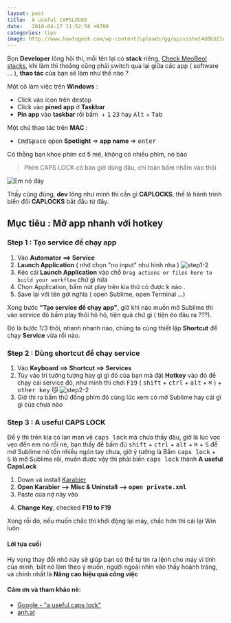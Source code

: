 ```yaml
---
layout: post
title:  A useful CAPSLOCKS
date:   2016-04-27 11:52:58 +0700
categories: tips
image: http://www.howtogeek.com/wp-content/uploads/gg/up/xsshot4d0bb21e1804e.jpg.pagespeed.gp+jp+jw+pj+js+rj+rp+rw+ri+cp+md.ic.0fRzh_qKvO.jpg
---
```

Bọn **Developer** lông hôi thì, mỗi tên lại có **stack** riêng, [Check MeoBeoI stacks](http://stackshare.io/MeoBeoI), khi làm thi thoảng cũng phải switch qua lại giữa các app ( software ... ), **thao tác** của bạn sẽ làm như thế nào ?

Một cô làm việc trên **Windows** :
+ Click vào icon trên destop
+ Click vào **pined app** ở **Taskbar**
+ **Pin app** vào <strong>taskbar </strong>rồi bấm <kbd><i class="fa fa-windows" aria-hidden="true"></i></kbd> + <kbd>1</kbd> <kbd>2</kbd><kbd>3</kbd> hay <kbd>Alt</kbd> + <kbd>Tab</kbd>

Một chú thao tác trên **MAC** :
+ <kbd>Cmd</kbd><kbd>Space</kbd> open **Spotlight** => **app name** => <kbd>enter</kbd>

Có thằng bạn khoe phím cơ 5 mê, không có nhiều phím, nó bảo

> Phím CAPS LOCK có bao giờ dùng đâu, chỉ toàn bấm nhầm vào thôi 

![Em nó đây](https://elitekeyboards.com/proddata/images/th/pdkb400b_full1000_th0x0.jpg)

Thấy cũng đúng, **dev** lông như mình thì cần gì **CAPLOCKS**, thế là hành trình biến đổi **CAPLOCKS** bắt đầu từ đây.

## Mục tiêu : Mở app nhanh với hotkey

### Step 1 : Tạo service để chạy app
1. Vào **Automator ==> Service**
2. **Launch Application** ( nhớ chọn "no input" như hình nha )
![step1-2](http://i.imgur.com/d3G4qgl.png)
3. Kéo cái **Launch Application** vào chỗ `Drag actions or files here to build your workflow` chứ gì nữa
4. Chọn Application, bấm nút play trên kia thử có được k nào .
5. Save lại với tên gợi nghĩa ( open Sublime, open Terminal ...)

Xong bước **"Tạo service để chạy app"**, giờ khi nào muốn mở Sublime thì vào service đó bấm play thôi hô hô, tiện quá chứ gì ( tiện éo đâu ra ???).

Đó là bước 1/3 thôi, nhanh nhanh nào, chúng ta cùng thiết lập **Shortcut** để chạy **Service** vừa rồi nào.

### Step 2 : Dùng shortcut để chạy service
1. Vào **Keyboard ==> Shortcut ==> Services**
2. Tùy vào trí tưởng tượng hay gì gì đó của bạn mà đặt **Hotkey** vào đó để chạy cái service đó, như mình thì chơi <kbd>F19</kbd> ( <kbd>shift</kbd> + <kbd>ctrl</kbd> + <kbd>alt</kbd> + <kbd>⌘</kbd> ) + <kbd>other key</kbd> 😼
![step2-2](http://i.imgur.com/w9zeL6m.png)
3. Giờ thì ra bấm thử đống phím đó cùng lúc xem có mở Sublime hay cái gì gì của chưa nào


### Step 3 : A useful CAPS LOCK
Để ý thì trên kìa có lan man về <kbd>caps lock</kbd> mà chưa thấy đâu, giờ là lúc vọc vẹo đến em nó rồi nè, bạn thấy để bấm đủ <kbd>shift</kbd> + <kbd>ctrl</kbd> + <kbd>alt</kbd> + <kbd>⌘</kbd> + <kbd>S</kbd> để mở Sublime nó tốn nhiều ngón tay chưa, giờ ý tưởng là Bấm <kbd>caps lock</kbd> + <kbd>S</kbd> là mở Sublime rồi, muốn được vậy thì phải biến <kbd>caps lock</kbd> thành **A useful CapsLock**

1. Down và install <a href="https://pqrs.org/osx/karabiner/index.html.en" target="_blank">Karabier</a>
2. **Open Karabier --> Misc & Uninstall --> <kbd>open private.xml</kbd>**
3. Paste của nợ này vào
<script src="https://gist.github.com/MeoBeoI/11ec42dd99ca06d40148.js"></script>
4. **Change Key**, checked **F19 to F19**

Xong rồi đó, nếu muốn chắc thì khởi động lại máy, chắc hơn thì cái lại Win luôn 

#### Lời tựa cuối
Hy vọng thay đổi nhỏ này sẽ giúp bạn có thể tự tin ra lệnh cho máy vi tính của mình, bắt nó làm theo ý muốn, người ngoài nhìn vào thấy hoành tráng, và chính nhất là **Nâng cao hiệu quả công việc**


#### Cảm ơn và tham khảo nè:

+ [Google - "a useful caps lock"](https://www.google.com/search?client=safari&amp;rls=en&amp;q=a+useful+caps+lock&amp;ie=UTF-8&amp;oe=UTF-8"target="_blank">)
+ [anh.at](http://anhd.at")

